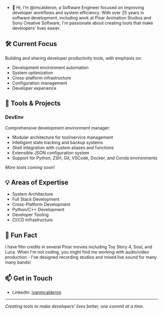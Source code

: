 - 👋 Hi, I’m @imcalderon, a Software Engineer focused on improving developer workflows and system efficiency. With over 25 years in software development, including work at Pixar Animation Studios and Sony Creative Software, I'm passionate about creating tools that make developers' lives easier.

## 🛠️ Current Focus
Building and sharing developer productivity tools, with emphasis on:
- Development environment automation
- System optimization
- Cross-platform infrastructure
- Configuration management
- Developer experience

## 🔧 Tools & Projects
### DevEnv
Comprehensive development environment manager:
- Modular architecture for tool/service management
- Intelligent state tracking and backup systems
- Shell integration with custom aliases and functions
- Extensible JSON configuration system
- Support for Python, ZSH, Git, VSCode, Docker, and Conda environments

*More tools coming soon!*

## 💡 Areas of Expertise
- System Architecture
- Full Stack Development
- Cross-Platform Development
- Python/C++ Development
- Developer Tooling
- CI/CD Infrastructure

## 🎥 Fun Fact
I have film credits in several Pixar movies including Toy Story 4, Soul, and Luca. When I'm not coding, you might find me working with audio/video production - I've designed recording studios and mixed live sound for many many bands!

## 📫 Get in Touch
- LinkedIn: [ivanmcalderon](https://www.linkedin.com/in/ivanmcalderon)

---
*Creating tools to make developers' lives better, one commit at a time.*
